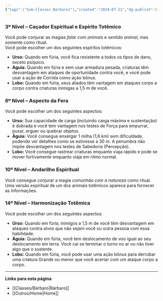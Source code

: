 ```yaml
---
{"tags":["Sub-Classes Bárbaros"],"created":"2024-07-21","dg-publish":true,"permalink":"/classes/extras/barbaro/guerreiro-totemico/","dgPassFrontmatter":true}
---
```



### 3º Nível – Caçador Espiritual e Espírito Totêmico  
Você pode conjurar as magias _falar com animais_ e _sentido animal_, mas somente como ritual.  
Você pode escolher um dos seguintes espíritos totêmicos:
- **Urso:** Quando em fúria, você fica resistente a todos os tipos de dano, exceto psíquico.
- **Aguia:** Quando em fúria e sem usar armadura pesada, criaturas têm desvantagem em ataques de oportunidade contra você, e você pode usar a ação de Corrida como ação bônus.
- **Lobo:** Quando em fúria, seus aliados têm vantagem em ataques corpo a corpo contra criaturas inimigas a 1,5 m de você.

### 6º Nível – Aspecto da Fera  
Você pode escolher um dos seguintes aspectos:
- **Urso:** Sua capacidade de carga (incluindo carga máxima e sustentação) é dobrada e você tem vantagem nos testes de Força para empurrar, puxar, erguer ou quebrar objetos.
- **Águia:** Você consegue enxergar 1 milha (1,6 km) sem dificuldade, podendo ver detalhes como se estivesse a 30 m. A penumbra não impõe desvantagem nos testes de Sabedoria (Percepção).
- **Lobo:** Você consegue rastrear criaturas enquanto viaja rápido e pode se mover furtivamente enquanto viaja em ritmo normal.

### 10º Nível – Andarilho Espiritual  
Você consegue conjurar a magia _comunhão com a natureza_ como ritual. Uma versão espiritual de um dos animais totêmicos aparece para fornecer as informações.

### 14º Nível – Harmonização Totêmica  
Você pode escolher um dos seguintes aspectos:
- **Urso:** Quando em fúria, inimigos a 1,5 m de você têm desvantagem em ataques contra alvos que não sejam você ou outra pessoa com essa habilidade.
- **Águia:** Quando em fúria, você tem deslocamento de voo igual ao seu deslocamento em terra. Você cai se terminar o turno no ar ou não tiver algo que o sustente.
- **Lobo:** Quando em fúria, você pode usar uma ação bônus para derrubar uma criatura Grande ou menor que você acertar com um ataque corpo a corpo.
___
**Links para esta página**
- [[Classes/Bárbaro\|Bárbaro]]
- [[Outros/Home\|Home]]